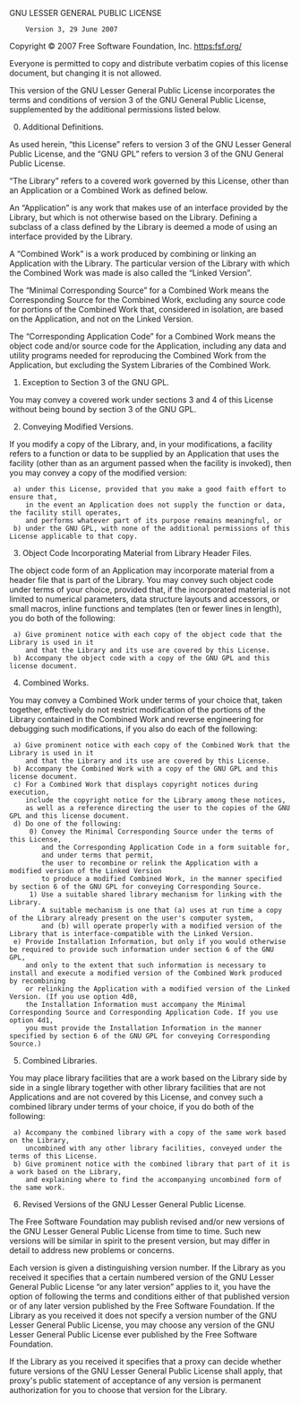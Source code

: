GNU LESSER GENERAL PUBLIC LICENSE

        Version 3, 29 June 2007

Copyright © 2007 Free Software Foundation, Inc. <https:fsf.org/>

Everyone is permitted to copy and distribute verbatim copies of this license document,
but changing it is not allowed.

This version of the GNU Lesser General Public License incorporates the terms and conditions
of version 3 of the GNU General Public License, supplemented by the additional permissions listed below.

0. Additional Definitions.

As used herein, “this License” refers to version 3 of the GNU Lesser General Public License,
and the “GNU GPL” refers to version 3 of the GNU General Public License.

“The Library” refers to a covered work governed by this License, other than an Application
or a Combined Work as defined below.

An “Application” is any work that makes use of an interface provided by the Library, but which
is not otherwise based on the Library. Defining a subclass of a class defined by the Library is
deemed a mode of using an interface provided by the Library.

A “Combined Work” is a work produced by combining or linking an Application with the Library.
The particular version of the Library with which the Combined Work was made is also called the “Linked Version”.

The “Minimal Corresponding Source” for a Combined Work means the Corresponding Source for the Combined Work,
excluding any source code for portions of the Combined Work that, considered in isolation,
are based on the Application, and not on the Linked Version.

The “Corresponding Application Code” for a Combined Work means the object code and/or source code
for the Application, including any data and utility programs needed for reproducing the Combined Work
from the Application, but excluding the System Libraries of the Combined Work.

1. Exception to Section 3 of the GNU GPL.

You may convey a covered work under sections 3 and 4 of this License without being bound by section 3 of the GNU GPL.

2. Conveying Modified Versions.

If you modify a copy of the Library, and, in your modifications, a facility refers to a function
or data to be supplied by an Application that uses the facility (other than as an argument passed
when the facility is invoked), then you may convey a copy of the modified version:

     a) under this License, provided that you make a good faith effort to ensure that,
        in the event an Application does not supply the function or data, the facility still operates,
        and performs whatever part of its purpose remains meaningful, or
     b) under the GNU GPL, with none of the additional permissions of this License applicable to that copy.

3. Object Code Incorporating Material from Library Header Files.

The object code form of an Application may incorporate material from a header file that is part of the Library.
You may convey such object code under terms of your choice, provided that, if the incorporated material is not limited
to numerical parameters,
data structure layouts and accessors, or small macros, inline functions and templates (ten or fewer lines in length),
you do both of the following:

     a) Give prominent notice with each copy of the object code that the Library is used in it
        and that the Library and its use are covered by this License.
     b) Accompany the object code with a copy of the GNU GPL and this license document.

4. Combined Works.

You may convey a Combined Work under terms of your choice that, taken together,
effectively do not restrict modification of the portions of the Library contained in the Combined Work
and reverse engineering for debugging such modifications, if you also do each of the following:

     a) Give prominent notice with each copy of the Combined Work that the Library is used in it
        and that the Library and its use are covered by this License.
     b) Accompany the Combined Work with a copy of the GNU GPL and this license document.
     c) For a Combined Work that displays copyright notices during execution,
        include the copyright notice for the Library among these notices,
        as well as a reference directing the user to the copies of the GNU GPL and this license document.
     d) Do one of the following:
         0) Convey the Minimal Corresponding Source under the terms of this License,
            and the Corresponding Application Code in a form suitable for,
            and under terms that permit,
            the user to recombine or relink the Application with a modified version of the Linked Version
            to produce a modified Combined Work, in the manner specified by section 6 of the GNU GPL for conveying Corresponding Source.
         1) Use a suitable shared library mechanism for linking with the Library.
            A suitable mechanism is one that (a) uses at run time a copy of the Library already present on the user's computer system,
            and (b) will operate properly with a modified version of the Library that is interface-compatible with the Linked Version.
     e) Provide Installation Information, but only if you would otherwise be required to provide such information under section 6 of the GNU GPL,
        and only to the extent that such information is necessary to install and execute a modified version of the Combined Work produced by recombining
        or relinking the Application with a modified version of the Linked Version. (If you use option 4d0,
        the Installation Information must accompany the Minimal Corresponding Source and Corresponding Application Code. If you use option 4d1,
        you must provide the Installation Information in the manner specified by section 6 of the GNU GPL for conveying Corresponding Source.)

5. Combined Libraries.

You may place library facilities that are a work based on the Library side by side in a single library together with
other library facilities
that are not Applications and are not covered by this License, and convey such a combined library under terms of your
choice, if you do both of the following:

     a) Accompany the combined library with a copy of the same work based on the Library,
        uncombined with any other library facilities, conveyed under the terms of this License.
     b) Give prominent notice with the combined library that part of it is a work based on the Library,
        and explaining where to find the accompanying uncombined form of the same work.

6. Revised Versions of the GNU Lesser General Public License.

The Free Software Foundation may publish revised and/or new versions of the GNU Lesser General Public License from time
to time.
Such new versions will be similar in spirit to the present version, but may differ in detail to address new problems or
concerns.

Each version is given a distinguishing version number. If the Library as you received it specifies that a certain
numbered version
of the GNU Lesser General Public License “or any later version” applies to it, you have the option of following the
terms and conditions
either of that published version or of any later version published by the Free Software Foundation. If the Library as
you received
it does not specify a version number of the GNU Lesser General Public License, you may choose any version
of the GNU Lesser General Public License ever published by the Free Software Foundation.

If the Library as you received it specifies that a proxy can decide whether future versions of the GNU Lesser General
Public License shall apply,
that proxy's public statement of acceptance of any version is permanent authorization for you to choose that version for
the Library.